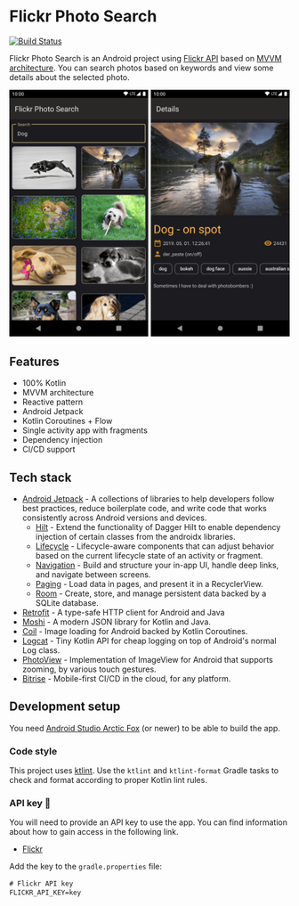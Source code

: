 # Flickr Photo Search

[![Build Status](https://app.bitrise.io/app/9fb9c3d8e513a1e7/status.svg?token=TLNlhodjG5Oi0PNwNRa8Sg&branch=development)](https://app.bitrise.io/app/9fb9c3d8e513a1e7)

Flickr Photo Search is an Android project using [Flickr API](https://www.flickr.com/services/api/) based on [MVVM architecture](https://developer.android.com/jetpack/guide).
You can search photos based on keywords and view some details about the selected photo.

![Showcase](/docs/showcase.png)

## Features
- 100% Kotlin
- MVVM architecture
- Reactive pattern
- Android Jetpack
- Kotlin Coroutines + Flow
- Single activity app with fragments
- Dependency injection
- CI/CD support

## Tech stack
- [Android Jetpack](https://developer.android.com/jetpack) - A collections of libraries to help developers follow best practices, reduce boilerplate code, and write code that works consistently across Android versions and devices.
    - [Hilt](https://developer.android.com/jetpack/androidx/releases/hilt) - Extend the functionality of Dagger Hilt to enable dependency injection of certain classes from the androidx libraries.
    - [Lifecycle](https://developer.android.com/jetpack/androidx/releases/lifecycle) - Lifecycle-aware components that can adjust behavior based on the current lifecycle state of an activity or fragment.
    - [Navigation](https://developer.android.com/jetpack/androidx/releases/navigation) - Build and structure your in-app UI, handle deep links, and navigate between screens.
    - [Paging](https://developer.android.com/jetpack/androidx/releases/paging) - Load data in pages, and present it in a RecyclerView.
    - [Room](https://developer.android.com/jetpack/androidx/releases/room) - Create, store, and manage persistent data backed by a SQLite database.
- [Retrofit](https://square.github.io/retrofit/) - A type-safe HTTP client for Android and Java
- [Moshi](https://github.com/square/moshi) - A modern JSON library for Kotlin and Java.
- [Coil](https://coil-kt.github.io/coil/) - Image loading for Android backed by Kotlin Coroutines.
- [Logcat](https://github.com/square/logcat) - Tiny Kotlin API for cheap logging on top of Android's normal Log class.
- [PhotoView](https://github.com/Baseflow/PhotoView) - Implementation of ImageView for Android that supports zooming, by various touch gestures.
- [Bitrise](https://www.bitrise.io) - Mobile-first CI/CD in the cloud, for any platform.


## Development setup
You need [Android Studio Arctic Fox](https://developer.android.com/studio) (or newer) to be able to build the app.

### Code style
This project uses [ktlint](https://github.com/pinterest/ktlint). Use the `ktlint` and `ktlint-format` Gradle tasks
to check and format according to proper Kotlin lint rules.

### API key :key:
You will need to provide an API key to use the app.
You can find information about how to gain access in the following link.
- [Flickr](https://www.flickr.com/services/apps/create/apply/)

Add the key to the `gradle.properties` file:

```
# Flickr API key
FLICKR_API_KEY=key
```
